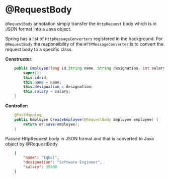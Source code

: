 # @RequestBody

`@RequestBody` annotation simply transfer the `HttpRequest` body which is in JSON format into a Java object.

Spring has a list of `HttpMessageConverters` registered in the background. For `@RequestBody` the responsibility of the `HTTPMessageConverter` is to convert the request body to a specific class.

**Constructor:**
```java
	public Employee(long id,String name, String designation, int salary) {
		super();
		this.id=id;
		this.name = name;
		this.designation = designation;
		this.salary = salary;
	}
```
**Controller:**
```java
	@PostMapping
	public Employee CreateEmployee(@RequestBody Employee employee) {
		return er.save(employee);
	}
```
Passed HttpRequest body in JSON format and that is converted to Java object by @RequestBody
```json
    {
        "name": "Iqbal",
        "designation": "Software Engineer",
        "salary": 35000
    }
```